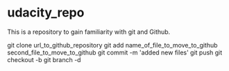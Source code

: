 # udacity_repo
This is a repository to gain familiarity with git and Github.

git clone url_to_github_repository
git add name_of_file_to_move_to_github second_file_to_move_to_github
git commit -m 'added new files'
git push
git checkout -b
git branch -d 